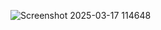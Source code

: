 ![Screenshot 2025-03-17 114648](https://github.com/user-attachments/assets/722f3493-c89f-4d48-b288-267a0ab0c77a)
